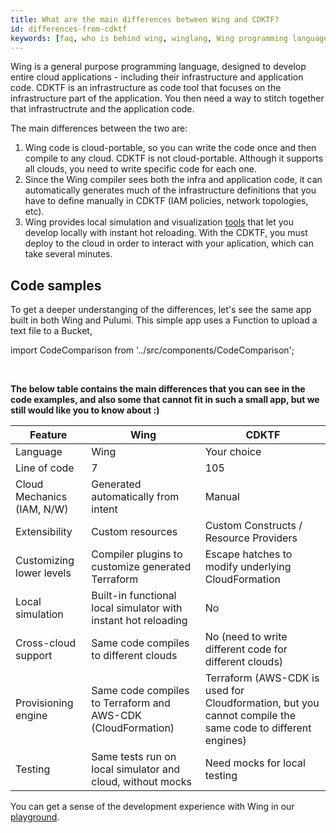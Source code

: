 ```yaml
---
title: What are the main differences between Wing and CDKTF?
id: differences-from-cdktf
keywords: [faq, who is behind wing, winglang, Wing programming language, Wing language, CDKTF]
---
```


Wing is a general purpose programming language, designed to develop entire cloud applications - including their infrastructure and application code. CDKTF is an infrastructure as code tool that focuses on the infrastructure part of the application. You then need a way to stitch together that infrastructrute and the application code.

The main differences between the two are:
1. Wing code is cloud-portable, so you can write the code once and then compile to any cloud. CDKTF is not cloud-portable. Although it supports all clouds, you need to write specific code for each one.
2. Since the Wing compiler sees both the infra and application code, it can automatically generates much of the infrastructure definitions that you have to define manually in CDKTF (IAM policies, network topologies, etc).
3. Wing provides local simulation and visualization [tools](https://docs.winglang.io/getting-started/console) that let you develop locally with instant hot reloading. With the CDKTF, you must deploy to the cloud in order to interact with your aplication, which can take several minutes.

## Code samples

To get a deeper understanging of the differences, let's see the same app built in both Wing and Pulumi.
This simple app uses a Function to upload a text file to a Bucket,

import CodeComparison from '../src/components/CodeComparison';

<CodeComparison 
  exampleName="function-upload-to-bucket"
  desiredPlatformLabels="['CDKTF']"
/>
<br/>

**The below table contains the main differences that you can see in the code examples, and also some that cannot fit in such a small app, but we still would like you to know about :)**

| Feature                                         | Wing                                                      | CDKTF                                      |
|-------------------------------------------------|-----------------------------------------------------------|----------------------------------------------|
| Language                                        | Wing                                                      | Your choice                                  |
| Line of code                                    | 7                                                         | 105                                           |
| Cloud Mechanics (IAM, N/W)                      | Generated automatically from intent                       | Manual                                       |
| Extensibility                                   | Custom resources                                          | Custom Constructs / Resource Providers       |
| Customizing lower levels                        | Compiler plugins to customize generated Terraform         | Escape hatches to modify underlying CloudFormation |
| Local simulation                                | Built-in functional local simulator with instant hot reloading | No                                |
| Cross-cloud support                             | Same code compiles to different clouds                    | No (need to write different code for different clouds) |
| Provisioning engine                             | Same code compiles to Terraform and AWS-CDK (CloudFormation) | Terraform (AWS-CDK is used for Cloudformation, but you cannot compile the same code to different engines) |
| Testing                                         | Same tests run on local simulator and cloud, without mocks | Need mocks for local testing                |

You can get a sense of the development experience with Wing in our [playground](https://play.winglang.io/).